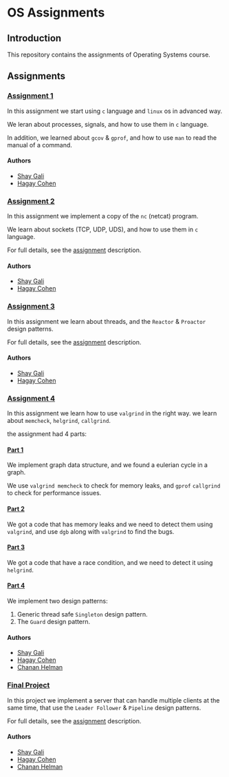 # OS Assignments

## Introduction
This repository contains the assignments of Operating Systems course.

## Assignments

### [Assignment 1](ex1)

In this assignment we start using `c` language and `linux` os in advanced way.

We leran about processes, signals, and how to use them in `c` language.

In addition, we learned about `gcov` & `gprof`, and how to use `man` to read the manual of a command.

#### Authors
* [Shay Gali](https://github.com/ShayGali)
* [Hagay Cohen](https://github.com/hagaycohen2)

### [Assignment 2](ex2)

In this assignment we implement a copy of the `nc` (netcat) program.

We learn about sockets (TCP, UDP, UDS), and how to use them in `c` language.

For full details, see the [assignment](ex2/README.md) description.

#### Authors
* [Shay Gali](https://github.com/ShayGali)
* [Hagay Cohen](https://github.com/hagaycohen2)


### [Assignment 3](ex3)

In this assignment we learn about threads, and the `Reactor` & `Proactor` design patterns.

For full details, see the [assignment](ex3/README.md) description.

#### Authors
* [Shay Gali](https://github.com/ShayGali)
* [Hagay Cohen](https://github.com/hagaycohen2)


### [Assignment 4](ex4)

In this assignment we learn how to use `valgrind` in the right way. we learn about `memcheck`, `helgrind`, `callgrind`.

the assignment had 4 parts:

#### [Part 1](ex4/part_a/q1_4/)
We implement graph data structure, and we found a eulerian cycle in a graph.

We use `valgrind memcheck` to check for memory leaks, and `gprof` `callgrind` to check for performance issues.

#### [Part 2](ex4/part_a/q5_6/)

We got a code that has memory leaks and we need to detect them using `valgrind`, and use `dgb` along with `valgrind` to find the bugs.

#### [Part 3](ex4/part_a/q7/)

We got a code that have a race condition, and we need to detect it using `helgrind`.

#### [Part 4](ex4/part_b/)
We implement two design patterns: 
1. Generic thread safe `Singleton` design pattern.
2. The `Guard` design pattern.


#### Authors
* [Shay Gali](https://github.com/ShayGali)
* [Hagay Cohen](https://github.com/hagaycohen2)
* [Chanan Helman](https://github.com/chanan-hash)

### [Final Project](final_project)

In this project we implement a server that can handle multiple clients at the same time, that use the `Leader Follower` & `Pipeline` design patterns.

For full details, see the [assignment](final_project/README.md) description.

#### Authors
* [Shay Gali](https://github.com/ShayGali)
* [Hagay Cohen](https://github.com/hagaycohen2)
* [Chanan Helman](https://github.com/chanan-hash)